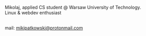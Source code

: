 Mikolaj, applied CS student @ Warsaw University of Technology.<br>
Linux & webdev enthusiast<br><br>

mail: mikipatkowski@protonmail.com<br>
